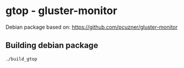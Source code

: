# gtop - gluster-monitor

Debian package based on: https://github.com/pcuzner/gluster-monitor


## Building debian package

```
./build_gtop
```

